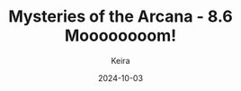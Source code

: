 ---
title: 'Mysteries of the Arcana - 8.6 Moooooooom!'
alt: 'Mysteries of the Arcana'
date: '2024-10-03'
author: 'Keira'
artist: 'Keira'
---